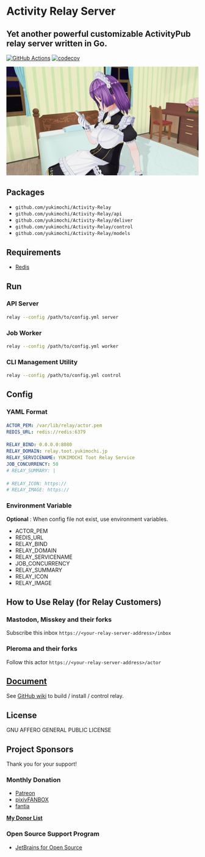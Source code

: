 # Activity Relay Server

## Yet another powerful customizable ActivityPub relay server written in Go.

[![GitHub Actions](https://github.com/yukimochi/activity-relay/workflows/Test/badge.svg)](https://github.com/yukimochi/Activity-Relay)
[![codecov](https://codecov.io/gh/yukimochi/Activity-Relay/branch/master/graph/badge.svg)](https://codecov.io/gh/yukimochi/Activity-Relay)

![Powered by Ayame](docs/ayame.png)

## Packages

 - `github.com/yukimochi/Activity-Relay`
 - `github.com/yukimochi/Activity-Relay/api`
 - `github.com/yukimochi/Activity-Relay/deliver`
 - `github.com/yukimochi/Activity-Relay/control`
 - `github.com/yukimochi/Activity-Relay/models`

## Requirements

 - [Redis](https://github.com/antirez/redis)

## Run

### API Server

```bash
relay --config /path/to/config.yml server
```

### Job Worker

```bash
relay --config /path/to/config.yml worker
```

### CLI Management Utility

```bash
relay --config /path/to/config.yml control
```

## Config

### YAML Format

```yaml config.yml
ACTOR_PEM: /var/lib/relay/actor.pem
REDIS_URL: redis://redis:6379

RELAY_BIND: 0.0.0.0:8080
RELAY_DOMAIN: relay.toot.yukimochi.jp
RELAY_SERVICENAME: YUKIMOCHI Toot Relay Service
JOB_CONCURRENCY: 50
# RELAY_SUMMARY: |

# RELAY_ICON: https://
# RELAY_IMAGE: https://
```

### Environment Variable

 **Optional** : When config file not exist, use environment variables.

 - ACTOR_PEM
 - REDIS_URL
 - RELAY_BIND
 - RELAY_DOMAIN
 - RELAY_SERVICENAME
 - JOB_CONCURRENCY
 - RELAY_SUMMARY
 - RELAY_ICON
 - RELAY_IMAGE

## How to Use Relay (for Relay Customers)

### Mastodon, Misskey and their forks

Subscribe this inbox `https://<your-relay-server-address>/inbox`

### Pleroma and their forks

Follow this actor `https://<your-relay-server-address>/actor`

## [Document](https://github.com/yukimochi/Activity-Relay/wiki)

See [GitHub wiki](https://github.com/yukimochi/Activity-Relay/wiki) to build / install / control relay.

## License

GNU AFFERO GENERAL PUBLIC LICENSE

## Project Sponsors

Thank you for your support!

### Monthly Donation

- [Patreon](https://www.patreon.com/yukimochi)
- [pixivFANBOX](https://yukimochi.fanbox.cc)
- [fantia](https://fantia.jp/fanclubs/11264)

**[My Donor List](https://relay.toot.yukimochi.jp#patreon-list)**

### Open Source Support Program

- [JetBrains for Open Source](https://jb.gg/OpenSourceSupport)
